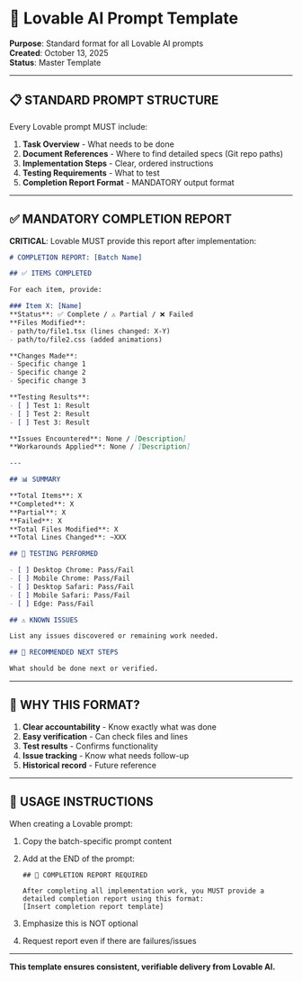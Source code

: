 # 🤖 Lovable AI Prompt Template

**Purpose**: Standard format for all Lovable AI prompts  
**Created**: October 13, 2025  
**Status**: Master Template

---

## 📋 STANDARD PROMPT STRUCTURE

Every Lovable prompt MUST include:

1. **Task Overview** - What needs to be done
2. **Document References** - Where to find detailed specs (Git repo paths)
3. **Implementation Steps** - Clear, ordered instructions
4. **Testing Requirements** - What to test
5. **Completion Report Format** - MANDATORY output format

---

## ✅ MANDATORY COMPLETION REPORT

**CRITICAL**: Lovable MUST provide this report after implementation:

```markdown
# COMPLETION REPORT: [Batch Name]

## ✅ ITEMS COMPLETED

For each item, provide:

### Item X: [Name]
**Status**: ✅ Complete / ⚠️ Partial / ❌ Failed  
**Files Modified**:
- path/to/file1.tsx (lines changed: X-Y)
- path/to/file2.css (added animations)

**Changes Made**:
- Specific change 1
- Specific change 2
- Specific change 3

**Testing Results**:
- [ ] Test 1: Result
- [ ] Test 2: Result
- [ ] Test 3: Result

**Issues Encountered**: None / [Description]  
**Workarounds Applied**: None / [Description]

---

## 📊 SUMMARY

**Total Items**: X  
**Completed**: X  
**Partial**: X  
**Failed**: X  
**Total Files Modified**: X  
**Total Lines Changed**: ~XXX

## 🧪 TESTING PERFORMED

- [ ] Desktop Chrome: Pass/Fail
- [ ] Mobile Chrome: Pass/Fail
- [ ] Desktop Safari: Pass/Fail
- [ ] Mobile Safari: Pass/Fail
- [ ] Edge: Pass/Fail

## ⚠️ KNOWN ISSUES

List any issues discovered or remaining work needed.

## 🔄 RECOMMENDED NEXT STEPS

What should be done next or verified.
```

---

## 🎯 WHY THIS FORMAT?

1. **Clear accountability** - Know exactly what was done
2. **Easy verification** - Can check files and lines
3. **Test results** - Confirms functionality
4. **Issue tracking** - Know what needs follow-up
5. **Historical record** - Future reference

---

## 📝 USAGE INSTRUCTIONS

When creating a Lovable prompt:

1. Copy the batch-specific prompt content
2. Add at the END of the prompt:
   ```
   ## 🚨 COMPLETION REPORT REQUIRED
   
   After completing all implementation work, you MUST provide a detailed completion report using this format:
   [Insert completion report template]
   ```

3. Emphasize this is NOT optional
4. Request report even if there are failures/issues

---

**This template ensures consistent, verifiable delivery from Lovable AI.**

